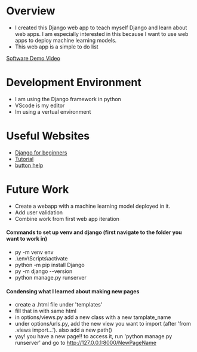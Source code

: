 
# Overview

- I created this Django web app to teach myself Django and learn about web apps. I am especially interested in this because I want to use web apps to deploy machine learning models.
- This web app is a simple to do list

[Software Demo Video](https://youtu.be/Z9MhUpVsyEc)

# Development Environment

- I am using the Django framework in python
- VScode is my editor
- Im using a vertual environment

# Useful Websites
* [Django for beginners](https://djangoforbeginners.com/pages-app/)
* [Tutorial](https://www.youtube.com/watch?v=ovql0Ui3n_I)
* [button help](https://stackoverflow.com/questions/7594348/i-want-a-button-on-my-website-that-will-execute-a-python-script)


# Future Work
* Create a webapp with a machine learning model deployed in it.
* Add user validation
* Combine work from first web app iteration


#### Commands to set up venv and django (first navigate to the folder you want to work in)
- py -m venv env
- .\env\Scripts\activate
- python -m pip install Django
- py -m django --version
- python manage.py runserver

#### Condensing what I learned about making new pages
- create a .html file under 'templates'
- fill that in with same html
- in options/views.py add a new class with a new tamplate_name
- under options/urls.py, add the new view you want to import (after 'from .views import...'). also add a new path()
- yay! you have a new page!! to access it, run 'python manage.py runserver' and go to http://127.0.0.1:8000/NewPageName

